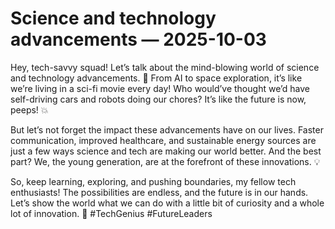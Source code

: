 # Science and technology advancements — 2025-10-03

Hey, tech-savvy squad! Let’s talk about the mind-blowing world of science and technology advancements. 🚀 From AI to space exploration, it’s like we’re living in a sci-fi movie every day! Who would’ve thought we’d have self-driving cars and robots doing our chores? It’s like the future is now, peeps! 💥

But let’s not forget the impact these advancements have on our lives. Faster communication, improved healthcare, and sustainable energy sources are just a few ways science and tech are making our world better. And the best part? We, the young generation, are at the forefront of these innovations. 💡

So, keep learning, exploring, and pushing boundaries, my fellow tech enthusiasts! The possibilities are endless, and the future is in our hands. Let’s show the world what we can do with a little bit of curiosity and a whole lot of innovation. 🌟 #TechGenius #FutureLeaders
